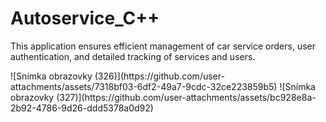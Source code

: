 # Autoservice_C++
This application ensures efficient management of car service orders, user authentication, and detailed tracking of services and users.

<p float="left">![Snímka obrazovky (326)](https://github.com/user-attachments/assets/7318bf03-6df2-49a7-9cdc-32ce223859b5) ![Snímka obrazovky (327)](https://github.com/user-attachments/assets/bc928e8a-2b92-4786-9d26-ddd5378a0d92)</p>

